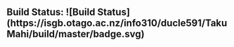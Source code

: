 <h2>Build Status: ![Build Status](https://isgb.otago.ac.nz/info310/ducle591/TakuMahi/build/master/badge.svg) </h2>
